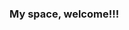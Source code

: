 ### My space, welcome!!!

<!--
**smiling17/smiling17** is a ✨ _special_ ✨ repository because its `README.md` (this file) appears on your GitHub profile.

- I’m student.
- I love musics, assistir series e filmes, conhecer pessoas diferentes e estudar.
- Obs: Sou nova nesse mundo dos códigos.
- Por enquanto só.

